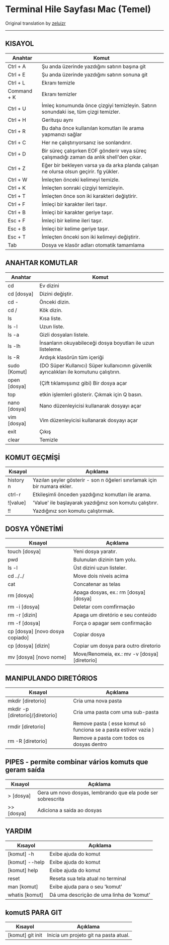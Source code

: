 # Terminal Hile Sayfası Mac (Temel)
Original translation by [zeluizr](https://github.com/zeluizr)

------------

## KISAYOL

| Anahtar | Komut |
| ------ | ----------|
| Ctrl + A | Şu anda üzerinde yazdığını satırın başına git |
| Ctrl + E | Şu anda üzerinde yazdığını satırın sonuna git |
| Ctrl + L | Ekranı temizle |
| Command + K | Ekranı temizler |
| Ctrl + U | İmleç konumunda önce çizgiyi temizleyin. Satırın sonundaki ise, tüm çizgi temizler. |
| Ctrl + H | Gerituşu aynı |
| Ctrl + R | Bu daha önce kullanılan komutları ile arama yapmanızı sağlar |
| Ctrl + C | Her ne çalıştırıyorsanız ise sonlandırır.|
| Ctrl + D | Bir süreç çalışırken EOF gönderir veya süreç çalışmadığı zaman da anlık shell'den çıkar. |
| Ctrl + Z | Eğer bir bekleyen varsa ya da arka planda çalışan ne olursa olsun geçirir. fg yükler. |
| Ctrl + W | İmleçten önceki kelimeyi temizle.  |
| Ctrl + K | İmleçten sonraki çizgiyi temizleyin. |
| Ctrl + T | İmleçten önce son iki karakteri değiştirir. |
| Ctrl + F | İmleçi bir karakter ileri taşır. |
| Ctrl + B | İmleçi bir karakter geriye taşır. |
| Esc + F | İmleçi bir kelime ileri taşır. |
| Esc + B | İmleçi bir kelime geriye taşır. |
| Esc + T | İmleçten önceki son iki kelimeyi değiştirir. |
| Tab | Dosya ve klasör adları otomatik tamamlama |


## ANAHTAR KOMUTLAR

| Anahtar | Komut |
| ------ | ----------|
| cd | Ev dizini |
| cd [dosya] | Dizini değiştir. |
| cd - | Önceki dizin. |
| cd / | Kök dizin. |
| ls | Kısa liste. |
| ls -l | Uzun liste. |
| ls -a | Gizli dosyaları listele. |
| ls -lh | İnsanların okuyabileceği dosya boyutları ile uzun listeleme. |
| ls -R | Ardışık klasörün tüm içeriği |
| sudo [Komut] | (DO Süper Kullanıcı) Süper kullanıcının güvenlik ayrıcalıkları ile komutunu çalıştırın. |
| open [dosya] | (Çift tıklamışsınız gibi) Bir dosya açar |
| top | etkin işlemleri gösterir. Çıkmak için Q basın. |
| nano [dosya] | Nano düzenleyicisi kullanarak dosyayı açar |
| vim	[dosya] | Vim düzenleyicisi kullanarak dosyayı açar |
| exit | Çıkış |
| clear | Temizle |


## KOMUT GEÇMİŞİ

| Kısayol | Açıklama |
| ------ | ----------|
| history n | Yazılan şeyler gösterir - son n öğeleri sınırlamak için bir numara ekler. |
| ctrl-r | Etkileşimli önceden yazdığınız komutları ile arama. |
| ![value] | 'Value' ile başlayarak yazdığınız son komutu çalıştırır. |
| !! | Yazdığınız son komutu çalıştırmak. |


## DOSYA YÖNETİMİ

| Kısayol | Açıklama |
| ------ | ----------|
| touch [dosya] | Yeni dosya yaratır. |
| pwd | Bulunulan dizinin tam yolu.  |
| ls -l | Üst dizini uzun listeler. |
| cd ../../ | Move dois niveis acima |
| cat | Concatenar as telas |
| rm [dosya] | Apaga dosyas, ex.: rm [dosya] [dosya] |
| rm -i [dosya] | Deletar com comfirmação |
| rm -r [dizin] | Apaga um diretório e seu conteúdo |
| rm -f [dosya] | Força o apagar sem confirmação |
| cp [dosya] [novo dosya copiado] | Copiar dosya |
| cp [dosya] [dizin] | Copiar um dosya para outro diretorio |
| mv [dosya] [novo nome] | Move/Renomeia, ex.: mv -v [dosya] [diretorio] |


## MANIPULANDO DIRETÓRIOS

| Kısayol | Açıklama |
| ------ | ----------|
| mkdir [diretorio] | Cria uma nova pasta |
| mkdir -p [diretorio]/[diretorio] | Cria uma pasta com uma sub-pasta |
| rmdir [diretorio] | Remove pasta ( esse komut só funciona se a pasta estiver vazia ) |
| rm -R [diretorio] | Remove a pasta com todos os dosyas dentro |


## PIPES - permite combinar vários komuts que geram saída

| Kısayol | Açıklama |
| ------ | ----------|
| > [dosya] | Gera um novo dosyas, lembrando que ela pode ser sobrescrita |
| >> [dosya] | Adiciona a saida ao dosyas |


## YARDIM

| Kısayol | Açıklama |
| ------ | ----------|
| [komut] -h | Exibe ajuda do komut |
| [komut] --help | Exibe ajuda do komut |
| [komut] help | Exibe ajuda do komut |
| reset | Reseta sua tela atual no terminal |
| man [komut] | Exibe ajuda para o seu 'komut' |
| whatis [komut] | Dá uma descrição de uma linha de 'komut' |

## komutS PARA GIT

| Kısayol | Açıklama |
| ------ | ----------|
| [komut] git init | Inicia um projeto git na pasta atual. |
